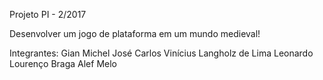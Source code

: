 ﻿Projeto PI - 2/2017

Desenvolver um jogo de plataforma em um mundo medieval!

Integrantes:
Gian Michel
José Carlos
Vinícius Langholz de Lima
Leonardo Lourenço Braga
Alef Melo



